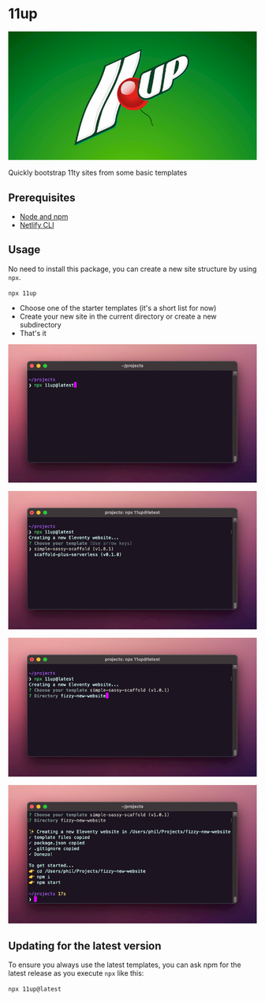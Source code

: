 # 11up

![11up](readme-images/11up-logo.jpg "11up")

Quickly bootstrap 11ty sites from some basic templates

## Prerequisites

- [Node and npm](https://nodejs.org)
- [Netlify CLI](https://github.com/netlify/cli)

## Usage

No need to install this package, you can create a new site structure by using `npx`.

`npx 11up`

- Choose one of the starter templates (it's a short list for now)
- Create your new site in the current directory or create a new subdirectory
- That's it


![11up command](readme-images/command.jpg "11up command")

![Choose template](readme-images/template-choice.jpg "Choose template")

![Set output location](readme-images/output-dir.jpg "Set output location")

![New site scaffold created](readme-images/complete.jpg "New site scaffold created")


## Updating for the latest version

To ensure you always use the latest templates, you can ask npm for the latest release as you execute `npx` like this:

`npx 11up@latest`

